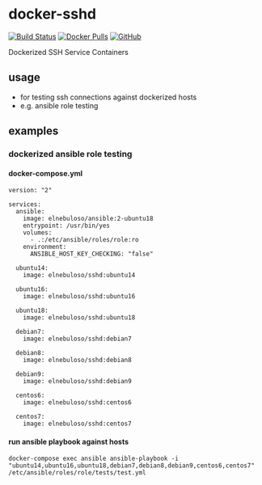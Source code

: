 # docker-sshd

[![Build Status](https://travis-ci.com/elnebuloso/docker-sshd.svg?branch=master)](https://travis-ci.com/elnebuloso/docker-sshd)
[![Docker Pulls](https://img.shields.io/docker/pulls/elnebuloso/sshd.svg)](https://hub.docker.com/r/elnebuloso/sshd)
[![GitHub](https://img.shields.io/github/license/elnebuloso/docker-ansible.svg)](https://github.com/elnebuloso/docker-sshd)

Dockerized SSH Service Containers

## usage

- for testing ssh connections against dockerized hosts
- e.g. ansible role testing

## examples

### dockerized ansible role testing

#### docker-compose.yml

```
version: "2"

services:
  ansible:
    image: elnebuloso/ansible:2-ubuntu18
    entrypoint: /usr/bin/yes
    volumes:
      - .:/etc/ansible/roles/role:ro
    environment:
      ANSIBLE_HOST_KEY_CHECKING: "false"

  ubuntu14:
    image: elnebuloso/sshd:ubuntu14

  ubuntu16:
    image: elnebuloso/sshd:ubuntu16

  ubuntu18:
    image: elnebuloso/sshd:ubuntu18

  debian7:
    image: elnebuloso/sshd:debian7

  debian8:
    image: elnebuloso/sshd:debian8

  debian9:
    image: elnebuloso/sshd:debian9
    
  centos6:
    image: elnebuloso/sshd:centos6

  centos7:
    image: elnebuloso/sshd:centos7
```

#### run ansible playbook against hosts

```
docker-compose exec ansible ansible-playbook -i "ubuntu14,ubuntu16,ubuntu18,debian7,debian8,debian9,centos6,centos7" /etc/ansible/roles/role/tests/test.yml
```
